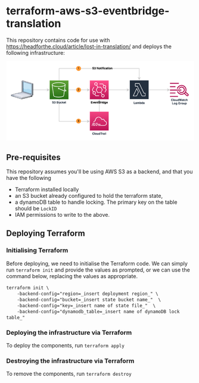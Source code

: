 # terraform-aws-s3-eventbridge-translation
This repository contains code for use with https://headforthe.cloud/article/lost-in-translation/ and deploys the following infrastructure:

![example infrastructure](readme_assets/infrastructure.png)


## Pre-requisites
This repository assumes you'll be using AWS S3 as a backend, and that you have the following
* Terraform installed locally
* an S3 bucket already configured to hold the terraform state, 
* a dynamoDB table to handle locking. The primary key on the table should be `LockID`
* IAM permissions to write to the above.

## Deploying Terraform
### Initialising Terraform
Before deploying, we need to initialise the Terraform code. We can simply run `terraform init` and provide the values as prompted, or we can use the command below, replacing the values as appropriate.

```
terraform init \
    -backend-config="region=_insert deployment region_" \
    -backend-config="bucket=_insert state bucket name_"  \
    -backend-config="key=_insert name of state file_"  \
    -backend-config="dynamodb_table=_insert name of dynamoDB lock table_"
```

### Deploying the infrastructure via Terraform
To deploy the components, run `terraform apply`

### Destroying the infrastructure via Terraform
To remove the components, run `terraform destroy`

